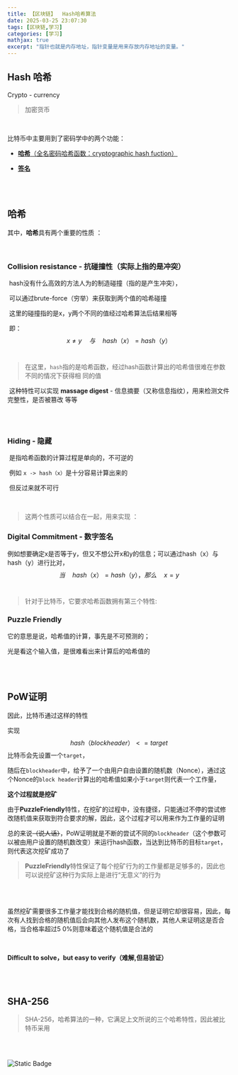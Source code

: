 ```yaml
---
title: 【区块链】  Hash哈希算法
date: 2025-03-25 23:07:30
tags: [区块链,学习]
categories: [学习]
mathjax: true
excerpt: "指针也就是内存地址，指针变量是用来存放内存地址的变量。"
---
```

## Hash 哈希

Crypto - currency

> 加密货币

  <br>

比特币中主要用到了密码学中的两个功能：

- [**哈希**（全名密码哈希函数：cryptographic hash fuction）](#hash)

- [**签名**]()

<br>

<br>

<a id="hash"></a>

## 哈希

其中，**哈希**具有两个重要的性质 ：

 <br>

### Collision resistance - **抗碰撞性**（实际上指的是冲突）

​	hash没有什么高效的方法人为的制造碰撞（指的是产生冲突），

​	可以通过brute-force（穷举）来获取到两个值的哈希碰撞

​	这里的碰撞指的是x，y两个不同的值经过哈希算法后结果相等

​	即：
<br>
$$
x ≠ y  \quad 与 \quad  hash（x） = hash（y）
$$
<br>
> ​	在这里，`hash`指的是哈希函数，经过hash函数计算出的哈希值很难在参数不同的情况下获得相	同的值

​	这种特性可以实现 **massage digest** - 信息摘要（又称信息指纹），用来检测文件完整性，是否被篡改	等等

 <br>

 <br>

### Hiding - 隐藏

​	是指哈希函数的计算过程是单向的，不可逆的

​	例如 `x -> hash（x）`是十分容易计算出来的

​	但反过来就不可行

 <br>

> 这两个性质可以结合在一起，用来实现 ：
>

### Digital Commitment - 数字签名

例如想要确定x是否等于y，但又不想公开x和y的信息；可以通过hash（x）与 hash（y）进行比对，
<br>
$$
当 \quad hash（x） = hash（y），那么\quad x = y
$$
<br>

> 针对于比特币，它要求哈希函数拥有第三个特性:

### Puzzle Friendly

它的意思是说，哈希值的计算，事先是不可预测的；

光是看这个输入值，是很难看出来计算后的哈希值的

 <br>

 <br>

## PoW证明

因此，比特币通过这样的特性

实现
$$
hash（block header）<= target
$$
比特币会先设置一个`target`，

随后在`blockheader`中，给予了一个由用户自由设置的随机数（Nonce），通过这个Nonce的`block header`计算出的哈希值如果小于`target`则代表一个工作量，

**这个过程就是挖矿**

由于**PuzzleFriendly**特性，在挖矿的过程中，没有捷径，只能通过不停的尝试修改随机值来获取到符合要求的解，因此，这个过程才可以用来作为工作量的证明

总的来说~~（说人话）~~，PoW证明就是不断的尝试不同的`blockheader`（这个参数可以被由用户设置的随机数改变）来运行hash函数，当达到比特币的目标`target`，则代表这次挖矿成功了

>  **PuzzleFriendly**特性保证了每个挖矿行为的工作量都是足够多的，因此也可以说挖矿这种行为实际上是进行“无意义”的行为

<br>

<br>

虽然挖矿需要很多工作量才能找到合格的随机值，但是证明它却很容易，因此，每次有人找到合格的随机值后会向其他人发布这个随机数，其他人来证明这是否合格，当合格率超过5 0%则意味着这个随机值是合法的

 <br>

**Difficult to solve，but easy to verify（难解,但易验证）**

 <br>

 <br>

## SHA-256

> SHA-256，哈希算法的一种，它满足上文所说的三个哈希特性，因此被比特币采用

 <br>

 <br>

![Static Badge](https://img.shields.io/badge/状态-待更新-brightgreen?style=flat-square)
